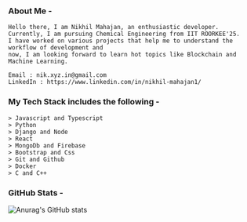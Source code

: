 ### About Me -

```
Hello there, I am Nikhil Mahajan, an enthusiastic developer.
Currently, I am pursuing Chemical Engineering from IIT ROORKEE'25.  
I have worked on various projects that help me to understand the workflow of development and  
now, I am looking forward to learn hot topics like Blockchain and Machine Learning.   

Email : nik.xyz.in@gmail.com 
LinkedIn : https://www.linkedin.com/in/nikhil-mahajan1/
```

### My Tech Stack includes the following -

```
> Javascript and Typescript
> Python
> Django and Node 
> React 
> MongoDb and Firebase
> Bootstrap and Css 
> Git and Github
> Docker
> C and C++
```

### GitHub Stats -

![Anurag's GitHub stats](https://github-readme-stats.vercel.app/api?username=nik-55&show_icons=true&theme=transparent)   
